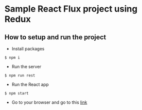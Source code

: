 # Sample React Flux project using Redux

## How to setup and run the project

-   Install packages

```
$ npm i
```

-   Run the server

```
$ npm run rest
```

-   Run the React app

```
$ npm start
```

-  Go to your browser and go to this [link](http://localhost:8000/)
